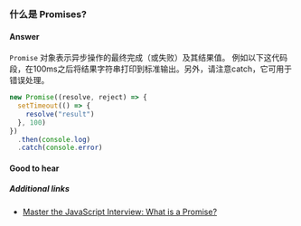 ### 什么是 Promises?

#### Answer

`Promise` 对象表示异步操作的最终完成（或失败）及其结果值。
例如以下这代码段，在100ms之后将结果字符串打印到标准输出。另外，请注意catch，它可用于错误处理。

```js
new Promise((resolve, reject) => {
  setTimeout(() => {
    resolve("result")
  }, 100)
})
  .then(console.log)
  .catch(console.error)
```

#### Good to hear

##### Additional links

* [Master the JavaScript Interview: What is a Promise?](https://medium.com/javascript-scene/master-the-javascript-interview-what-is-a-promise-27fc71e772618)

<!-- tags: (javascript) -->

<!-- expertise: (1) -->
